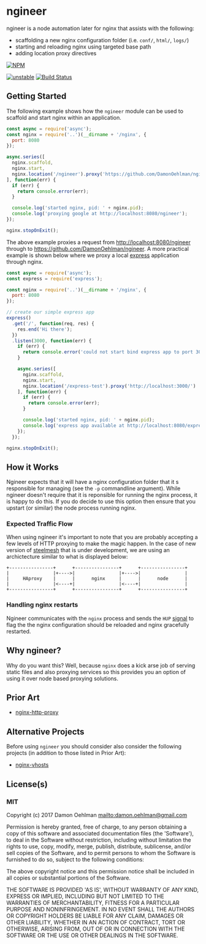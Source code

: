 # ngineer

ngineer is a node automation later for nginx that assists with the following:

* scaffolding a new nginx configuration folder (i.e. `conf/`, `html/`, `logs/`)
* starting and reloading nginx using targeted base path
* adding location proxy directives

[![NPM](https://nodei.co/npm/ngineer.png)](https://nodei.co/npm/ngineer/)

[![unstable](https://img.shields.io/badge/stability-unstable-yellowgreen.svg)](https://github.com/dominictarr/stability#unstable) [![Build Status](https://api.travis-ci.org/DamonOehlman/ngineer.svg?branch=master)](https://travis-ci.org/DamonOehlman/ngineer)

## Getting Started

The following example shows how the `ngineer` module can be used to scaffold and start nginx within an application.

```js
const async = require('async');
const nginx = require('..')(__dirname + '/nginx', {
  port: 8080
});

async.series([
  nginx.scaffold,
  nginx.start,
  nginx.location('/ngineer').proxy('https://github.com/DamonOehlman/ngineer')
], function(err) {
  if (err) {
    return console.error(err);
  }

  console.log('started nginx, pid: ' + nginx.pid);
  console.log('proxying google at http://localhost:8080/ngineer');
});

nginx.stopOnExit();
```

The above example proxies a request from <http://localhost:8080/ngineer> through to <https://github.com/DamonOehlman/ngineer>.  A more practical example is shown below where we proxy a local [express](https://github.com/visionmedia/express) application through nginx.

```js
const async = require('async');
const express = require('express');

const nginx = require('..')(__dirname + '/nginx', {
  port: 8080
});

// create our simple express app
express()
  .get('/', function(req, res) {
    res.end('Hi there');
  })
  .listen(3000, function(err) {
    if (err) {
      return console.error('could not start bind express app to port 3000', err);
    }

    async.series([
      nginx.scaffold,
      nginx.start,
      nginx.location('/express-test').proxy('http://localhost:3000/')
    ], function(err) {
      if (err) {
        return console.error(err);
      }

      console.log('started nginx, pid: ' + nginx.pid);
      console.log('express app available at http://localhost:8080/express-test');
    });
  });

nginx.stopOnExit();
```

## How it Works

Ngineer expects that it will have a nginx configuration folder that it s responsible for managing (see the `-p` commandline argument).  While ngineer doesn't require that it is reponsible for running the nginx process, it is happy to do this.  If you do decide to use this option then ensure that you upstart (or similar) the node process running nginx.

### Expected Traffic Flow

When using ngineer it's important to note that you are probably accepting a few levels of HTTP proxying to make the magic happen.  In the case of new version of [steelmesh](https://github.com/steelmesh/steelmesh) that is under development, we are using an archictecture similar to what is displayed below:

```
+----------------+      +----------------+      +----------------+
|                |+---->|                |+---->|                |
|     HAproxy    |      |      nginx     |      |      node      |
|                |<----+|                |<----+|                |
+----------------+      +----------------+      +----------------+
```

### Handling nginx restarts

Ngineer communicates with the `nginx` process and sends the `HUP` [signal](http://wiki.nginx.org/CommandLine#Loading_a_New_Configuration_Using_Signals)
to flag the the nginx configuration should be reloaded and nginx gracefully restarted.

## Why ngineer?

Why do you want this?  Well, because `nginx` does a kick arse job of serving
static files and also proxying services so this provides you an option of using it
over node based proxying solutions.

## Prior Art

* [nginx-http-proxy](https://github.com/liamoehlman/nginx-http-proxy)

## Alternative Projects

Before using `ngineer` you should consider also consider the following
projects (in addition to those listed in Prior Art):

* [nginx-vhosts](https://github.com/maxogden/nginx-vhosts)

## License(s)

### MIT

Copyright (c) 2017 Damon Oehlman <mailto:damon.oehlman@gmail.com>

Permission is hereby granted, free of charge, to any person obtaining
a copy of this software and associated documentation files (the
'Software'), to deal in the Software without restriction, including
without limitation the rights to use, copy, modify, merge, publish,
distribute, sublicense, and/or sell copies of the Software, and to
permit persons to whom the Software is furnished to do so, subject to
the following conditions:

The above copyright notice and this permission notice shall be
included in all copies or substantial portions of the Software.

THE SOFTWARE IS PROVIDED 'AS IS', WITHOUT WARRANTY OF ANY KIND,
EXPRESS OR IMPLIED, INCLUDING BUT NOT LIMITED TO THE WARRANTIES OF
MERCHANTABILITY, FITNESS FOR A PARTICULAR PURPOSE AND NONINFRINGEMENT.
IN NO EVENT SHALL THE AUTHORS OR COPYRIGHT HOLDERS BE LIABLE FOR ANY
CLAIM, DAMAGES OR OTHER LIABILITY, WHETHER IN AN ACTION OF CONTRACT,
TORT OR OTHERWISE, ARISING FROM, OUT OF OR IN CONNECTION WITH THE
SOFTWARE OR THE USE OR OTHER DEALINGS IN THE SOFTWARE.

